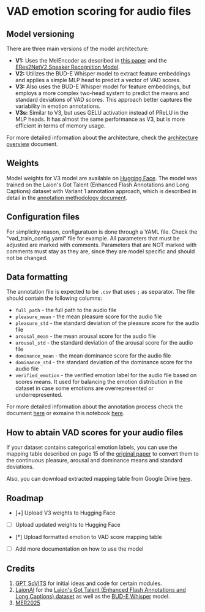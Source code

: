 # VAD emotion scoring for audio files

## Model versioning
There are three main versions of the model architecture:

- **V1:** Uses the MelEncoder as described in [this paper](https://arxiv.org/abs/2106.03153) and the [ERes2NetV2 Speaker Recognition Model](https://modelscope.cn/models/iic/speech_eres2netv2w24s4ep4_sv_zh-cn_16k-com).
- **V2:** Utilizes the BUD-E Whisper model to extract feature embeddings and applies a simple MLP head to predict a vector of VAD scores.
- **V3:** Also uses the BUD-E Whisper model for feature embeddings, but employs a more complex two-head system to predict the means and standard deviations of VAD scores. This approach better captures the variability in emotion annotations.
- **V3s:** Similar to V3, but uses GELU activation instead of PReLU in the MLP heads. It has almost the same performance as V3, but is more efficient in terms of memory usage.

For more detailed information about the architecture, check the [architecture overview](doc/architecture_overview.md) document.

## Weights

Model weights for V3 model are available on [Hugging Face](https://huggingface.co/drakrig/vad_emotion_scorer). The model was trained on the Laion's Got Talent (Enhanced Flash Annotations and Long Captions) dataset with Variant 1 annotation approach, which is described in detail in the [annotation methodology document](doc/annotation_method.md).

## Configuration files
For simplicity reason, configuratuon is done through a YAML file. Check the "vad_train_config.yaml" file for example. All parameters that must be adjusted are marked with comments. Parameters that are NOT marked with comments must stay as they are, since they are model specific and should not be changed.

## Data formatting
The annotation file is expected to be `.csv` that uses `;` as separator. The file should contain the following columns:

- `full_path` - the full path to the audio file
- `pleasure_mean` - the mean pleasure score for the audio file
- `pleasure_std` - the standard deviation of the pleasure score for the audio file
- `arousal_mean` - the mean arousal score for the audio file
- `arousal_std` - the standard deviation of the arousal score for the audio file
- `dominance_mean` - the mean dominance score for the audio file
- `dominance_std` - the standard deviation of the dominance score for the audio file
- `verified_emotion` - the verified emotion label for the audio file based on scores means. It used for balancing the emotion distribution in the dataset in case some emotions are overrepresented or underrepresented.

For more detailed information about the annotation process check the document [here](doc/annotation_method.md) or exmaine this notebook [here](doc/annotation_workflow.ipynb).

## How to abtain VAD scores for your audio files

If your dataset contains categorical emotion labels, you can use the mapping table described on page 15 of the [original paper](https://www.researchgate.net/publication/222741832_Evidence_for_a_Three-Factor_Theory_of_Emotions) to convert them to the continuous pleasure, arousal and dominance means and standard deviations.

Also, you can download extracted mapping table from Google Drive [here](https://drive.google.com/file/d/1AajCZiIwAPrQ7W2bbGpgBFyAT2b0nzz_/view?usp=sharing).

## Roadmap

- [+] Upload V3 weights to Hugging Face
- [ ] Upload updated weights to Hugging Face
- [*] Upload formatted emotion to VAD score mapping table
- [ ] Add more documentation on how to use the model

## Credits

1. [GPT SoVITS](https://github.com/RVC-Boss/GPT-SoVITS) for initial ideas and code for certain modules.
2. [LaionAI](https://laion.ai) for the [Laion's Got Talent (Enhanced Flash Annotations and Long Captions) dataset](https://huggingface.co/datasets/laion/laions_got_talent_enhanced_flash_annotations_and_long_captions) as well as the [BUD-E Whisper](https://huggingface.co/laion/BUD-E-Whisper) model.
3. [MER2025](https://huggingface.co/datasets/MERChallenge/MER2025)